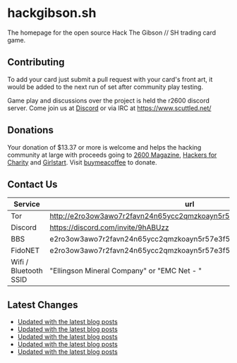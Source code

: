 # hackgibson.sh
The homepage for the open source Hack The Gibson // SH trading card game.


## Contributing

To add your card just submit a pull request with your card's front art, it would be added to the next run of set after community play testing.

Game play and discussions over the project is held the r2600 discord server. Come join us at [Discord](https://discord.com/invite/9hABUzz) or via IRC at https://www.scuttled.net/


## Donations

Your donation of $13.37 or more is welcome and helps the hacking community at large with proceeds going to [2600 Magazine](https://2600.com/), [Hackers for Charity](https://hackersforcharity.org) and [Girlstart](https://girlstart.org).  Visit [buymeacoffee](https://www.buymeacoffee.com/hackgibson.sh) to donate.


## Contact Us

Service | url
-|-
Tor | http://e2ro3ow3awo7r2favn24n65ycc2qmzkoayn5r57e3f56nvjwdcgg32ad.onion
Discord | https://discord.com/invite/9hABUzz
BBS | e2ro3ow3awo7r2favn24n65ycc2qmzkoayn5r57e3f56nvjwdcgg32ad.onion:23
FidoNET | e2ro3ow3awo7r2favn24n65ycc2qmzkoayn5r57e3f56nvjwdcgg32ad.onion:24554
Wifi / Bluetooth SSID | "Ellingson Mineral Company" or "EMC Net - <fidonet address>"

## Latest Changes
<!-- BLOG-POST-LIST:START -->
- [Updated with the latest blog posts](https://github.com/DFW2600/hackgibson.sh/commit/987e8a83f7bbb71c0315e65960483791c214c5e4)
- [Updated with the latest blog posts](https://github.com/DFW2600/hackgibson.sh/commit/fe9d47d3b7643a6892a8807d710f45bf2b06bb40)
- [Updated with the latest blog posts](https://github.com/DFW2600/hackgibson.sh/commit/ba4c10a39d2b417fb8b3b024cb0d8b75fa9fd5b9)
- [Updated with the latest blog posts](https://github.com/DFW2600/hackgibson.sh/commit/8de1b8330bc4091cb0db70782f1e877a658ca85b)
- [Updated with the latest blog posts](https://github.com/DFW2600/hackgibson.sh/commit/44d003d622dd0f614070e05a19918c24dcdf64a4)
<!-- BLOG-POST-LIST:END -->
